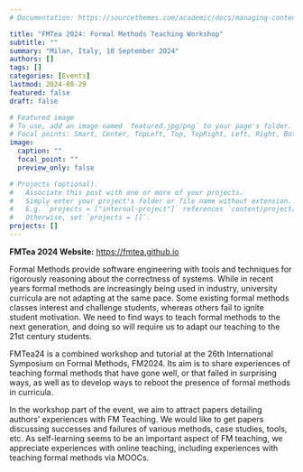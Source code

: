 ```yaml
---
# Documentation: https://sourcethemes.com/academic/docs/managing-content/

title: "FMTea 2024: Formal Methods Teaching Workshop"
subtitle: ""
summary: "Milan, Italy, 10 September 2024"
authors: []
tags: []
categories: [Events]
lastmod: 2024-08-29
featured: false
draft: false

# Featured image
# To use, add an image named `featured.jpg/png` to your page's folder.
# Focal points: Smart, Center, TopLeft, Top, TopRight, Left, Right, BottomLeft, Bottom, BottomRight.
image:
  caption: ""
  focal_point: ""
  preview_only: false

# Projects (optional).
#   Associate this post with one or more of your projects.
#   Simply enter your project's folder or file name without extension.
#   E.g. `projects = ["internal-project"]` references `content/project/deep-learning/index.md`.
#   Otherwise, set `projects = []`.
projects: []
---
```


**FMTea 2024 Website:** https://fmtea.github.io

Formal Methods provide software engineering with tools and techniques for
rigorously reasoning about the correctness of systems. While in recent years
formal methods are increasingly being used in industry, university curricula
are not adapting at the same pace. Some existing formal methods classes
interest and challenge students, whereas others fail to ignite student
motivation. We need to find ways to teach formal methods to the next
generation, and doing so will require us to adapt our teaching to the 21st
century students.

FMTea24 is a combined workshop and tutorial at the 26th International Symposium on Formal
Methods, FM2024. Its aim is to share experiences of teaching formal methods
that have gone well, or that failed in surprising ways, as well as to develop
ways to reboot the presence of formal methods in curricula. 


In the workshop part of the event, we aim to attract papers detailing authors’
experiences with FM Teaching. We would like to get papers discussing successes
and failures of various methods, case studies, tools, etc. As self-learning
seems to be an important aspect of FM teaching, we appreciate experiences with
online teaching, including experiences with teaching formal methods via MOOCs.
